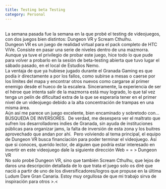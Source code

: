```yaml
---
title: Testing beta Testing
category: Personal
---
```


<br>
La semana pasada fue la semana en la que probé el testing de videojuegos, con dos juegos bien distintos: Dungeon VR y Scream Cthulhu.
<br>
Dungeon VR es un juego de realidad virtual para el pack completo de HTC ViVe. Consiste en pasar una serie de niveles dentro de una mazmorra. Aunque ya tuve el privilegio de probar este juego, hice todo lo que pude para volver a probarlo en la sesión de beta-testing abierta que tuvo lugar el sábado pasado, en el local de Estudios Nemo.
<br>
La ventaja de que ya hubiese jugado durante el Granada Gaming es que podía ir directamente a por los fallos, como subirse a mesas o caerse por los límites del mapa y encontrar otros nuevos como cargarse al primer enemigo desde el hueco de la escalera. Sinceramente, la experiencia de ser el héroe que intenta salir de la mazmorra está muy logrado, lo que tal vez tenga un pelín de dificultad extra de la que se esperaría tener en el primer  nivel de un videojuego debido a la alta concentración de trampas en una misma área.
<br>
Aún así me parece un juego excelente, bien encaminado y sobretodo con… BÚSQUEDA DE INVERSORES.  De verdad, me desespera ver el maltrato que sufren los desarrolladores indies de Granada, sin ayuda de instituciones públicas para organizar jams, la falta de inversión de esta zona y los buitres aprovechado que andan por ahí.  Pero volviendo al tema principal, el equipo de Dungeon VR busca financiación para poder terminar el videojuego. Así que si conoces, querido lector, de alguien que podría estar interesado en invertir en este videojuego dale la siguiente dirección Web = = > Dungeon VR
<br>
No solo probé Dungeon VR, sino que también Scream Cthulhu, que lejos de daros una descripción detallada de lo que trata el juego solo os diré que nació a partir de uno de los diversificadores/logros que propuse en la última Ludum Dare Gran Canaria. Estoy muy orgullosa de que mi trabajo sirva de inspiración para otros >.<
 
